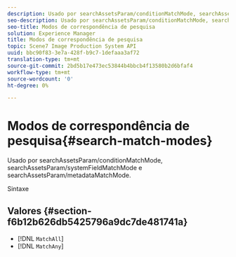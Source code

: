 ```yaml
---
description: Usado por searchAssetsParam/conditionMatchMode, searchAssetsParam/systemFieldMatchMode e searchAssetsParam/metadataMatchMode.
seo-description: Usado por searchAssetsParam/conditionMatchMode, searchAssetsParam/systemFieldMatchMode e searchAssetsParam/metadataMatchMode.
seo-title: Modos de correspondência de pesquisa
solution: Experience Manager
title: Modos de correspondência de pesquisa
topic: Scene7 Image Production System API
uuid: bbc90f83-3e7a-428f-b9c7-1defaaa3af72
translation-type: tm+mt
source-git-commit: 2bd5b17e473ec53844b4bbcb4f13580b2d6bfaf4
workflow-type: tm+mt
source-wordcount: '0'
ht-degree: 0%

---
```



# Modos de correspondência de pesquisa{#search-match-modes}

Usado por searchAssetsParam/conditionMatchMode, searchAssetsParam/systemFieldMatchMode e searchAssetsParam/metadataMatchMode.

Sintaxe

## Valores {#section-f6b12b626db5425796a9dc7de481741a}

* [!DNL `MatchAll`]
* [!DNL `MatchAny`]

